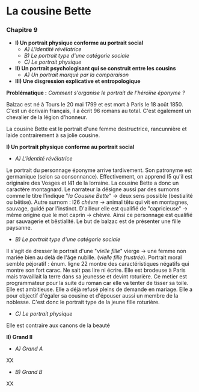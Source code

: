 # La cousine Bette
### Chapitre 9

* **I) Un portrait physique conforme au portrait social**
    * *A) L'identité révélatrice*
    * *B) Le portrait type d'une catégorie sociale*
    * *C) Le portrait physique*
* **II) Un portrait psychologisant qui se construit entre les cousins**
    * *A) Un portrait marqué par la comparaison*
* **III) Une disgression explicative et entropologique**

**Problématique :** *Comment s'organise le portrait de l'héroïne éponyme ?*

Balzac est né à Tours le 20 mai 1799 et est mort à Paris le 18 août 1850. C'est un écrivain français, il a écrit 96 romans au total. C'est également un chevalier de la légion d'honneur.

La cousine Bette est le portrait d'une femme destructrice, rancunnière et laide contrairement à sa jolie cousine.

**I) Un portrait physique conforme au portrait social**
* *A) L'identité révélatrice*

Le portrait du personnage éponyme arrive tardivement. Son patronyme est germanique (selon sa consonnance). Effectivement, on apprend l5 qu'il est originaire des Vosges et l41 de la lorraine.
La cousine Bette a donc un caractère montagnard. Le narrateur la désigne aussi par des surnoms comme le titre l'indique "*la Cousine Bette*" -> deux sens possible (bestialité ou bêtise).
Autre surnom : l26 *chèvre* -> animal têtu qui vit en montagnes, sauvage, guidé par l'instinct. D'ailleur elle est qualifié de "capricieuse" -> même origine que le mot caprin -> chèvre.
Ainsi ce personnage est qualifié par sauvagerie et bêstialité. Le but de balzac est de présenter une fille paysanne.

* *B) Le portrait type d'une catégorie sociale*

Il s'agit de dresser le portrait d'une "*vielle fille*" vierge -> une femme non mariée bien au delà de l'âge nubille. (*vielle fille frustrée*). Portrait moral semble péjoratif : énum. ligne 22 montre des caractéristiques négatifs qui montre son fort carac. Ne sait pas lire ni écrire. Elle est brodeuse à Paris mais travaillait la terre dans sa jeunesse et devint roturière. Ce metier est programmateur pour la suite du roman car elle va tenter de tisser sa toile. Elle est ambitieuse. Elle a déjà refusé pleins de demande en mariage. Elle a pour objectif d'égaler sa cousine et d'épouser aussi un membre de la noblesse. C'est donc le portrait type de la jeune fille roturière.

* *C) Le portrait physique*

Elle est contraire aux canons de la beauté

**II) Grand II**
* *A) Grand A*

XX
* *B) Grand B*

XX
